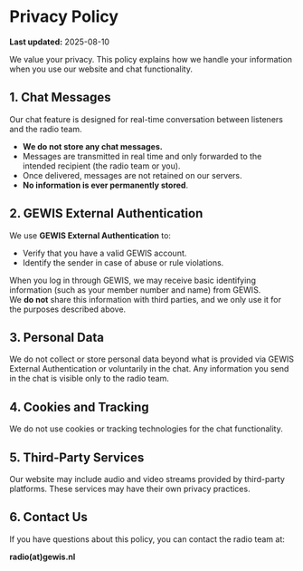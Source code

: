 # Privacy Policy

**Last updated:** 2025-08-10

We value your privacy. This policy explains how we handle your information when you use our website and chat functionality.

## 1. Chat Messages

Our chat feature is designed for real-time conversation between listeners and the radio team.

- **We do not store any chat messages.**
- Messages are transmitted in real time and only forwarded to the intended recipient (the radio team or you).
- Once delivered, messages are not retained on our servers.
- **No information is ever permanently stored**.

## 2. GEWIS External Authentication

We use **GEWIS External Authentication** to:

- Verify that you have a valid GEWIS account.
- Identify the sender in case of abuse or rule violations.

When you log in through GEWIS, we may receive basic identifying information (such as your member number and name) from GEWIS.  
We **do not** share this information with third parties, and we only use it for the purposes described above.

## 3. Personal Data

We do not collect or store personal data beyond what is provided via GEWIS External Authentication or voluntarily in the chat. Any information you send in the chat is visible only to the radio team.

## 4. Cookies and Tracking

We do not use cookies or tracking technologies for the chat functionality.

## 5. Third-Party Services

Our website may include audio and video streams provided by third-party platforms. These services may have their own privacy practices.

## 6. Contact Us

If you have questions about this policy, you can contact the radio team at:

**radio(at)gewis.nl**

